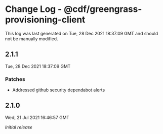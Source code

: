 # Change Log - @cdf/greengrass-provisioning-client

This log was last generated on Tue, 28 Dec 2021 18:37:09 GMT and should not be manually modified.

## 2.1.1
Tue, 28 Dec 2021 18:37:09 GMT

### Patches

- Addressed github security dependabot alerts

## 2.1.0
Wed, 21 Jul 2021 16:46:57 GMT

_Initial release_

